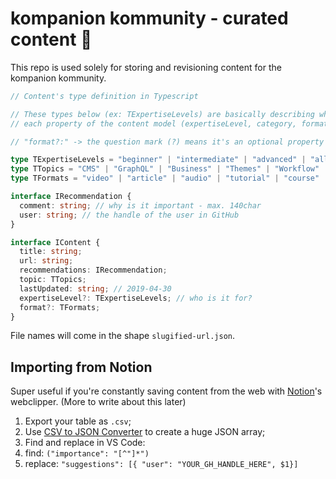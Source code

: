 # kompanion kommunity - curated content 🥑

This repo is used solely for storing and revisioning content for the kompanion kommunity.

```ts
// Content's type definition in Typescript 

// These types below (ex: TExpertiseLevels) are basically describing which strings are accepted for
// each property of the content model (expertiseLevel, category, format).

// "format?:" -> the question mark (?) means it's an optional property

type TExpertiseLevels = "beginner" | "intermediate" | "advanced" | "allLevels";
type TTopics = "CMS" | "GraphQL" | "Business" | "Themes" | "Workflow" | "CSS" | "SEO" | "React" | "PWA" | "DevOps" | "Design";
type TFormats = "video" | "article" | "audio" | "tutorial" | "course" | "book" | "tool";

interface IRecommendation {
  comment: string; // why is it important - max. 140char
  user: string; // the handle of the user in GitHub
}

interface IContent {
  title: string;
  url: string;
  recommendations: IRecommendation;
  topic: TTopics;
  lastUpdated: string; // 2019-04-30
  expertiseLevel?: TExpertiseLevels; // who is it for?
  format?: TFormats;
}
```

File names will come in the shape `slugified-url.json`.

## Importing from Notion

Super useful if you're constantly saving content from the web with [Notion](https://notion.so)'s webclipper. (More to write about this later)

1. Export your table as `.csv`;
1. Use [CSV to JSON Converter](http://www.convertcsv.com/csv-to-json.htm) to create a huge JSON array;
1. Find and replace in VS Code:
  1. find: `("importance": "[^"]*")`
  1. replace: `"suggestions": [{ "user": "YOUR_GH_HANDLE_HERE", $1}]`